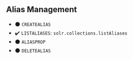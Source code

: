## Alias Management

* ⚫ `CREATEALIAS`
* ✔️ `LISTALIASES`: `solr.collections.listAliases`
* ⚫ `ALIASPROP`
* ⚫ `DELETEALIAS`
